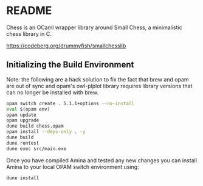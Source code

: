 README
======

Chess is an OCaml wrapper library around Small Chess, a minimalistic chess library in C.

https://codeberg.org/drummyfish/smallchesslib

Initializing the Build Environment
----------------------------------

Note: the following are a hack solution to fix the fact that brew and opam are
out of sync and opam's owl-plplot library requires library versions that can no
longer be installed with brew.

```bash
opam switch create . 5.1.1+options --no-install
eval $(opam env)
opam update
opam upgrade
dune build chess.opam
opam install --deps-only . -y
dune build
dune runtest
dune exec src/main.exe
```

Once you have compiled Amina and tested any new changes you can install Amina to your local OPAM switch environment using:

```bash
dune install
```